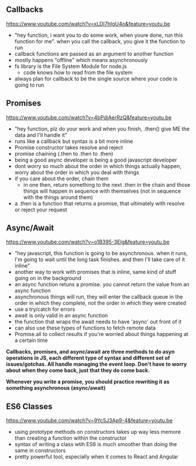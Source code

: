 ## Callbacks
https://www.youtube.com/watch?v=xLDI7hIgU4o&feature=youtu.be

- "hey function, i want you to do some work, when youre done, run this function for me". when you call the callback, you give it the function to run
- callback functions are passed as an argument to another function
- mostly happens "offline" which means asynchronously 
- fs library is the File System Module for node.js
  - code knows how to read from the file system
- always plan for callback to be the single source where your code is going to run

## Promises
https://www.youtube.com/watch?v=4bPdjAerRzQ&feature=youtu.be

- "hey function, plz do your work and when you finish, .then() give ME the data and I'll handle it"
- runs like a callback but syntax is a bit more inline
- Promise constructor takes resolve and reject
- promise chaining (.then to .then to .then)
- being a good async developer is being a good javascript developer
- dont worry so much about the order in which things actually happen, worry about the order in which you deal with things
- if you care about the order, chain them
  - in one then, return something to the next .then in the chain and those things will happen in sequence with themselves (not in sequence with the things around them)
- a .then is a function that returns a promise, that ultimately with resolve or reject your request 

## Async/Await
https://www.youtube.com/watch?v=o1B395-3Elg&feature=youtu.be

- "hey javascript, this function is going to be asynchronous. when it runs, I'm going to wait until the long task finishes. and then I'll take care of it inline"
- another way to work with promises that is inline, same kind of stuff going on in the background
- an async function retuns a promise. you cannot return the value from an async function
- asynchronous things will run, they will enter the callback queue in the order in which they complete, not the order in which they were created
- use a try/catch for errors 
- await is only valid in an async function 
- the function that wraps the await needs to have 'async' out front of it
- can also use these types of functions to fetch remote data
- Promise.all to collect results if you're worried about things happening at a certain time



**Callbacks, promises, and async/await are three methods to do asyn operations in JS, each different type of syntax and different set of issues/gotchas. All handle managing the event loop. Don't have to worry about when they come back, just that they do come back.** 

**Whenever you write a promise, you should practice rewriting it as something asynchronous (async/await)**


## ES6 Classes
https://www.youtube.com/watch?v=9Yc5J3Ap9-4&feature=youtu.be

- using prototype methods on constructors takes up way less memore than creating a function within the constructor
- syntax of writing a class wtih ES6 is much smoother than doing the same in constructors 
- pretty powerful tool, especially when it comes to React and Angular



